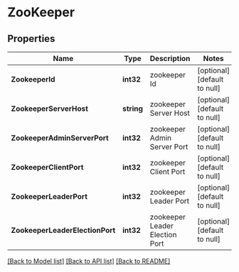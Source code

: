 # ZooKeeper

## Properties
Name | Type | Description | Notes
------------ | ------------- | ------------- | -------------
**ZookeeperId** | **int32** | zookeeper Id | [optional] [default to null]
**ZookeeperServerHost** | **string** | zookeeper Server Host | [optional] [default to null]
**ZookeeperAdminServerPort** | **int32** | zookeeper Admin Server Port | [optional] [default to null]
**ZookeeperClientPort** | **int32** | zookeeper Client Port | [optional] [default to null]
**ZookeeperLeaderPort** | **int32** | zookeeper Leader Port | [optional] [default to null]
**ZookeeperLeaderElectionPort** | **int32** | zookeeper Leader Election Port | [optional] [default to null]

[[Back to Model list]](../README.md#documentation-for-models) [[Back to API list]](../README.md#documentation-for-api-endpoints) [[Back to README]](../README.md)

